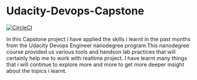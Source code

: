 # Udacity-Devops-Capstone

[![CircleCI](https://circleci.com/gh/dejavxtrem/Udacity-Devops-Capstone/tree/master.svg?style=svg)](https://circleci.com/gh/dejavxtrem/Udacity-Devops-Capstone/tree/master)

In this Capstone project i have applied the skills i learnt in the past months from the Udacity Devops Engineer nanodegree program.This nanodegree course provided us various tools and handson lab practices that will certainly help me to work with realtime project. I have learnt many things that i will continue to explore more and more to get more deeper insight about the topics i learnt.



